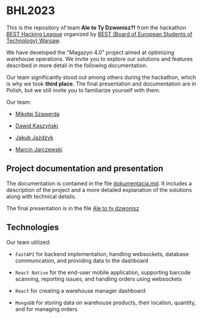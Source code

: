 
# BHL2023

This is the repository of team **Ale to Ty Dzwonisz?!** from the hackathon [BEST Hacking League](https://www.facebook.com/BESTHACKINGLEAGUE/) organized by [BEST (Board of European Students of Technology) Warsaw](https://new.best.warszawa.pl/).

We have developed the "Magazyn 4.0" project aimed at optimizing warehouse operations. We invite you to explore our solutions and features described in more detail in the following documentation.

Our team significantly stood out among others during the hackathon, which is why we took **third place**. The final presentation and documentation are in Polish, but we still invite you to familiarize yourself with them.

Our team:

-   [Mikołaj Szawerda](https://github.com/MikolajSzawerda)
    
-   [Dawid Kaszyński](https://github.com/dawidkasz)
    
-   [Jakub Jażdżyk](https://github.com/kubajaz)
    
-   [Marcin Jarczewski](https://github.com/Percival33)
    

## Project documentation and presentation

The documentation is contained in the file [dokumentacja.md](https://chat.openai.com/documentacja.md). It includes a description of the project and a more detailed explanation of the solutions along with technical details.

The final presentation is in the file [Ale to ty dzwonisz](https://chat.openai.com/Ale%20to%20ty%20dzwonisz%20(1).pdf)

## Technologies

Our team utilized:

-   `FastAPI` for backend implementation, handling websockets, database communication, and providing data to the dashboard
    
-   `React Native` for the end-user mobile application, supporting barcode scanning, reporting issues, and handling orders using websockets
    
-   `React` for creating a warehouse manager dashboard
    
-   `MongoDB` for storing data on warehouse products, their location, quantity, and for managing orders
